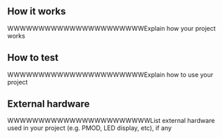 <!---

This file is used to generate your project datasheet. Please fill in the information below and delete any unused
sections.

You can also include images in this folder and reference them in the markdown. Each image must be less than
512 kb in size, and the combined size of all images must be less than 1 MB.
-->

## How it works

WWWWWWWWWWWWWWWWWWWWWWExplain how your project works

## How to test

WWWWWWWWWWWWWWWWWWWWWWExplain how to use your project

## External hardware

WWWWWWWWWWWWWWWWWWWWWWWList external hardware used in your project (e.g. PMOD, LED display, etc), if any
